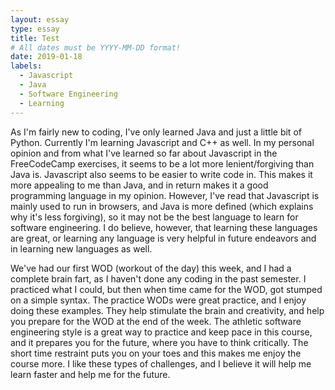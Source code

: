 ```yaml
---
layout: essay
type: essay
title: Test
# All dates must be YYYY-MM-DD format!
date: 2019-01-18
labels:
  - Javascript
  - Java
  - Software Engineering
  - Learning
---
```


As I'm fairly new to coding, I've only learned Java and just a little bit of Python. Currently I'm learning Javascript and C++ as well. In my personal opinion and from what I've learned so far about Javascript in the FreeCodeCamp exercises, it seems to be a lot more lenient/forgiving than Java is. Javascript also seems to be easier to write code in. This makes it more appealing to me than Java, and in return makes it a good programming language in my opinion. However, I've read that Javascript is mainly used to run in browsers, and Java is more defined (which explains why it's less forgiving), so it may not be the best language to learn for software engineering. I do believe, however, that learning these languages are great, or learning any language is very helpful in future endeavors and in learning new languages as well.

We've had our first WOD (workout of the day) this week, and I had a complete brain fart, as I haven't done any coding in the past semester. I practiced what I could, but then when time came for the WOD, got stumped on a simple syntax. The practice WODs were great practice, and I enjoy doing these examples. They help stimulate the brain and creativity, and help you prepare for the WOD at the end of the week. The athletic software engineering style is a great way to practice and keep pace in this course, and it prepares you for the future, where you have to think critically. The short time restraint puts you on your toes and this makes me enjoy the course more. I like these types of challenges, and I believe it will help me learn faster and help me for the future.
